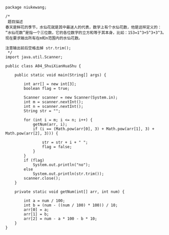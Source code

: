 	package niukewang;
	
	/*
	 题目描述
	春天是鲜花的季节，水仙花就是其中最迷人的代表，数学上有个水仙花数，他是这样定义的： 
	“水仙花数”是指一个三位数，它的各位数字的立方和等于其本身，比如：153=1^3+5^3+3^3。 
	现在要求输出所有在m和n范围内的水仙花数。
	
	注意输出前后空格去掉 str.trim();
	 */
	import java.util.Scanner;
	
	public class A04_ShuiXianHuaShu {
	
		public static void main(String[] args) {
	
			int arr[] = new int[3];
			boolean flag = true;
	
			Scanner scanner = new Scanner(System.in);
			int m = scanner.nextInt();
			int n = scanner.nextInt();
			String str = "";
	
			for (int i = m; i <= n; i++) {
				getNum(arr, i);
				if (i == (Math.pow(arr[0], 3) + Math.pow(arr[1], 3) + Math.pow(arr[2], 3))) {
	
					str = str + i + " ";
					flag = false;
				}
			}
			if (flag)
				System.out.println("no");
			else
				System.out.println(str.trim());
			scanner.close();
		}
	
		private static void getNum(int[] arr, int num) {
	
			int a = num / 100;
			int b = (num - ((num / 100) * 100)) / 10;
			arr[0] = a;
			arr[1] = b;
			arr[2] = num - a * 100 - b * 10;
		}
	}

